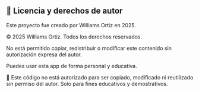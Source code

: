 ## 📄 Licencia y derechos de autor

Este proyecto fue creado por Williams Ortiz en 2025.

© 2025 Williams Ortiz. Todos los derechos reservados.

No está permitido copiar, redistribuir o modificar este contenido sin autorización expresa del autor.

Puedes usar esta app de forma personal y educativa.


🚫 Este código no está autorizado para ser copiado, modificado ni reutilizado sin permiso del autor. Solo para fines educativos y demostrativos.
